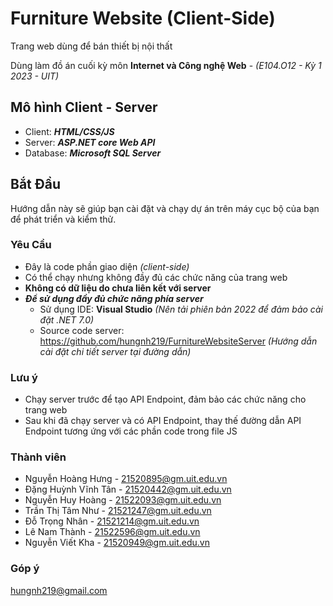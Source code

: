 # Furniture Website (Client-Side)
Trang web dùng để bán thiết bị nội thất

Dùng làm đồ án cuối kỳ môn **Internet và Công nghệ Web** - *(E104.O12 - Kỳ 1 2023 - UIT)*


## Mô hình Client - Server
- Client: ***HTML/CSS/JS***
- Server: ***ASP.NET core Web API***
- Database: ***Microsoft SQL Server***

## Bắt Đầu

Hướng dẫn này sẽ giúp bạn cài đặt và chạy dự án trên máy cục bộ của bạn để phát triển và kiểm thử.

### Yêu Cầu
- Đây là code phần giao diện *(client-side)*
- Có thể chạy nhưng không đầy đủ các chức năng của trang web
- **Không có dữ liệu do chưa liên kết với server**
- ***Để sử dụng đầy đủ chức năng phía server***
    - Sử dụng IDE: **Visual Studio** *(Nên tải phiên bản 2022 để đảm bảo cài đặt .NET 7.0)*
    - Source code server: https://github.com/hungnh219/FurnitureWebsiteServer *(Hướng dẫn cài đặt chi tiết server tại đường dẫn)*

### Lưu ý
- Chạy server trước để tạo API Endpoint, đảm bảo các chức năng cho trang web
- Sau khi đã chạy server và có API Endpoint, thay thế đường dẫn API Endpoint tương ứng với các phần code trong file JS

### Thành viên
- Nguyễn Hoàng Hưng - 21520895@gm.uit.edu.vn
- Đặng Huỳnh Vĩnh Tân - 21520442@gm.uit.edu.vn
- Nguyễn Huy Hoàng - 21522093@gm.uit.edu.vn
- Trần Thị Tâm Như - 21521247@gm.uit.edu.vn
- Đỗ Trọng Nhân - 21521214@gm.uit.edu.vn
- Lê Nam Thành - 21522596@gm.uit.edu.vn
- Nguyễn Viết Kha - 21520949@gm.uit.edu.vn

### Góp ý
hungnh219@gmail.com 
